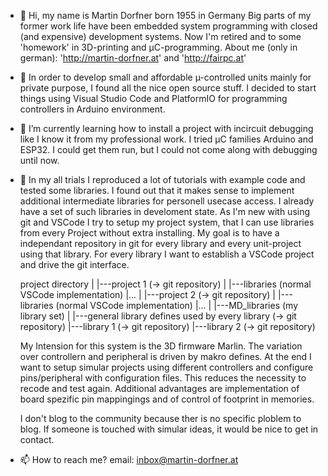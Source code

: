 - 👋 Hi, my name is Martin Dorfner born 1955 in Germany
     Big parts of my former work life have been embedded system programming with closed (and expensive) development systems.
     Now I'm retired and to some 'homework' in 3D-printing and µC-programming.
     About me (only in german): 'http://martin-dorfner.at' and 'http://fairpc.at'
     
- 👀 In order to develop small and affordable µ-controlled units mainly for private purpose, I found all the nice open source stuff.
     I decided to start things using Visual Studio Code and PlatformIO for programming controllers in Arduino environment.
     
- 🌱 I’m currently learning how to install a project with incircuit debugging like I know it from my professional work.
     I tried µC families Arduino and ESP32. I could get them run, but I could not come along with debugging until now.  
     
- 💞️ In my all trials I reproduced a lot of tutorials with example code and tested some libraries. 
     I found out that it makes sense to implement additional intermediate libraries for personell usecase access.
     I already have a set of such libraries in develoment state.
     As I'm new with using git and VSCode I try to setup my project system, that I can use libraries from every Project without extra installing.
     My goal is to have a independant repository in git for every library and every unit-project using that library.
     For every library I want to establish a VSCode project and drive the  git interface.
     
     project directory
       |
       |---project 1 (-> git repository)
             |
             |---libraries (normal VSCode implementation)
             |...
       |
       |---project 2 (-> git repository)
             |
             |---libraries (normal VSCode implementation)
             |...
       |
       |---MD_libraries (my library set)
             |
             |---general library defines used by every library (-> git repository)
             |---library 1 (-> git repository)
             |---library 2 (-> git repository)
     
     My Intension for this system is the 3D firmware Marlin. The variation over controllern and peripheral is driven by makro defines.
     At the end I want to setup simular projects using different controllers and configure pins/peripheral with configuration files.
     This reduces the necessity to recode and test again.
     Additional advantages are implementation of board spezific pin mappingings and of control of footprint in memories.
     
     I don't blog to the community because ther is no specific ploblem to blog.
     If someone is touched with simular ideas, it would be nice to get in contact.
            
- 📫 How to reach me?
     email: inbox@martin-dorfner.at
     

